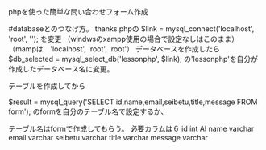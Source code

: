 phpを使った簡単な問い合わせフォーム作成

#databaseとのつなげ方。
thanks.phpの
$link = mysql_connect('localhost', 'root', '');
を変更
（windwsのxampp使用の場合で設定なしはこのまま）
（mampは　'localhost', 'root', 'root'）
データベースを作成したら
$db_selected = mysql_select_db('lessonphp', $link);
の'lessonphp'を自分が作成したデータベース名に変更。

テーブルを作成してから

$result = mysql_query('SELECT id,name,email,seibetu,title,message FROM form');
のformを自分のテーブル名で設定するか、

テーブル名はformで作成してもらう。
必要カラムは６
id int AI
name varchar
email varchar
seibetu varchar
title varchar
message varchar

